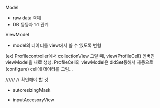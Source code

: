 

Model
- raw data 객체
- DB 등등과 1:1 관계

ViewModel
- model의 데이터를 view에서 쓸 수 있도록 변형


(ex)
Profilecontroller에서 collectionView 그릴 때, view(ProfileCell) 멤버인 viewModel을 새로 생성.
ProfileCell의 viewModel은 didSet통해서 자동으로(configure) cell에 데이터를 그림... 




//////
// 확인해야 할 것
- autoresizingMask

- inputAccesoryView


